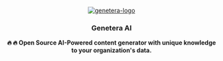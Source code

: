<br /><br />

<p align="center">
<a href="https://genetera.com">
  <img src="https://i.ibb.co/nbrGRCp/genetera-logo.png" alt="genetera-logo" border="0">
</a>
</p>

<h3 align="center"><b>Genetera AI</b></h3>
<p align="center"><b>🔥 🔥 Open Source AI-Powered content generator with unique knowledge to your organization's data.</b></p>
